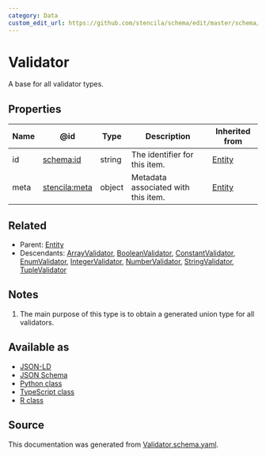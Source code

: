 ```yaml
---
category: Data
custom_edit_url: https://github.com/stencila/schema/edit/master/schema/Validator.schema.yaml
---
```


# Validator

A base for all validator types.

## Properties

| Name | @id                                                   | Type   | Description                         | Inherited from      |
| ---- | ----------------------------------------------------- | ------ | ----------------------------------- | ------------------- |
| id   | [schema:id](https://schema.org/id)                    | string | The identifier for this item.       | [Entity](Entity.md) |
| meta | [stencila:meta](https://schema.stenci.la/meta.jsonld) | object | Metadata associated with this item. | [Entity](Entity.md) |

## Related

-   Parent: [Entity](Entity.md)
-   Descendants: [ArrayValidator](ArrayValidator.md), [BooleanValidator](BooleanValidator.md), [ConstantValidator](ConstantValidator.md), [EnumValidator](EnumValidator.md), [IntegerValidator](IntegerValidator.md), [NumberValidator](NumberValidator.md), [StringValidator](StringValidator.md), [TupleValidator](TupleValidator.md)

## Notes

1.  The main purpose of this type is to obtain a generated union type for all validators.

## Available as

-   [JSON-LD](https://schema.stenci.la/Validator.jsonld)
-   [JSON Schema](https://schema.stenci.la/v1/Validator.schema.json)
-   [Python class](https://stencila.github.io/schema/py/docs/types.html#schema.types.Validator)
-   [TypeScript class](https://stencila.github.io/schema/ts/docs/interfaces/validator.html)
-   [R class](https://cran.r-project.org/web/packages/stencilaschema/stencilaschema.pdf)

## Source

This documentation was generated from [Validator.schema.yaml](https://github.com/stencila/schema/blob/master/schema/Validator.schema.yaml).
